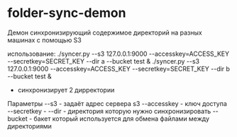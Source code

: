 # folder-sync-demon
Демон синхронизирующий содержимое директорий на разных машинах с помощью S3

использование:
./syncer.py --s3 127.0.0.1:9000 --accesskey=ACCESS_KEY --secretkey=SECRET_KEY --dir a --bucket test &
./syncer.py --s3 127.0.0.1:9000 --accesskey=ACCESS_KEY --secretkey=SECRET_KEY --dir b --bucket test &
* синхронизирует 2 дирректории

Параметры
--s3 - задаёт адрес сервера s3
--accesskey - ключ доступа
--secretkey - 
--dir - директория которую нужно синхронизировать
--bucket - бакет который используется для обмена файлами между директориями
